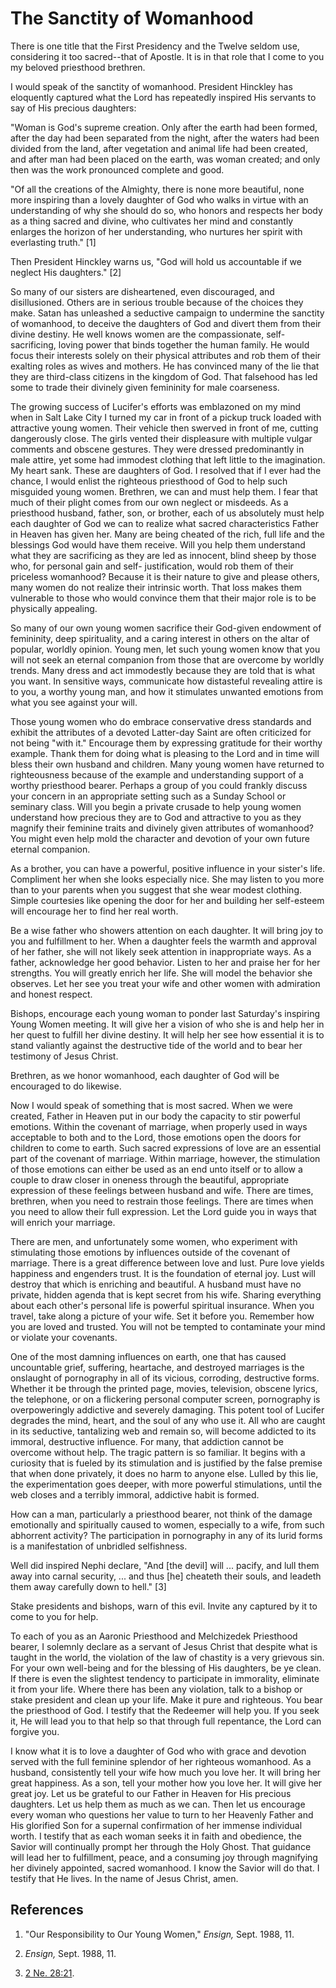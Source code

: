 # The Sanctity of Womanhood

There is one title that the First Presidency and the Twelve seldom use,
considering it too sacred--that of Apostle. It is in that role that I come to
you my beloved priesthood brethren.

I would speak of the sanctity of womanhood. President Hinckley has eloquently
captured what the Lord has repeatedly inspired His servants to say of His
precious daughters:

"Woman is God's supreme creation. Only after the earth had been formed, after
the day had been separated from the night, after the waters had been divided
from the land, after vegetation and animal life had been created, and after
man had been placed on the earth, was woman created; and only then was the
work pronounced complete and good.

"Of all the creations of the Almighty, there is none more beautiful, none more
inspiring than a lovely daughter of God who walks in virtue with an
understanding of why she should do so, who honors and respects her body as a
thing sacred and divine, who cultivates her mind and constantly enlarges the
horizon of her understanding, who nurtures her spirit with everlasting truth."
[1]

Then President Hinckley warns us, "God will hold us accountable if we neglect
His daughters." [2]

So many of our sisters are disheartened, even discouraged, and disillusioned.
Others are in serious trouble because of the choices they make. Satan has
unleashed a seductive campaign to undermine the sanctity of womanhood, to
deceive the daughters of God and divert them from their divine destiny. He
well knows women are the compassionate, self-sacrificing, loving power that
binds together the human family. He would focus their interests solely on
their physical attributes and rob them of their exalting roles as wives and
mothers. He has convinced many of the lie that they are third-class citizens
in the kingdom of God. That falsehood has led some to trade their divinely
given femininity for male coarseness.

The growing success of Lucifer's efforts was emblazoned on my mind when in
Salt Lake City I turned my car in front of a pickup truck loaded with
attractive young women. Their vehicle then swerved in front of me, cutting
dangerously close. The girls vented their displeasure with multiple vulgar
comments and obscene gestures. They were dressed predominantly in male attire,
yet some had immodest clothing that left little to the imagination. My heart
sank. These are daughters of God. I resolved that if I ever had the chance, I
would enlist the righteous priesthood of God to help such misguided young
women. Brethren, we can and must help them. I fear that much of their plight
comes from our own neglect or misdeeds. As a priesthood husband, father, son,
or brother, each of us absolutely must help each daughter of God we can to
realize what sacred characteristics Father in Heaven has given her. Many are
being cheated of the rich, full life and the blessings God would have them
receive. Will you help them understand what they are sacrificing as they are
led as innocent, blind sheep by those who, for personal gain and self-
justification, would rob them of their priceless womanhood? Because it is
their nature to give and please others, many women do not realize their
intrinsic worth. That loss makes them vulnerable to those who would convince
them that their major role is to be physically appealing.

So many of our own young women sacrifice their God-given endowment of
femininity, deep spirituality, and a caring interest in others on the altar of
popular, worldly opinion. Young men, let such young women know that you will
not seek an eternal companion from those that are overcome by worldly trends.
Many dress and act immodestly because they are told that is what you want. In
sensitive ways, communicate how distasteful revealing attire is to you, a
worthy young man, and how it stimulates unwanted emotions from what you see
against your will.

Those young women who do embrace conservative dress standards and exhibit the
attributes of a devoted Latter-day Saint are often criticized for not being
"with it." Encourage them by expressing gratitude for their worthy example.
Thank them for doing what is pleasing to the Lord and in time will bless their
own husband and children. Many young women have returned to righteousness
because of the example and understanding support of a worthy priesthood
bearer. Perhaps a group of you could frankly discuss your concern in an
appropriate setting such as a Sunday School or seminary class. Will you begin
a private crusade to help young women understand how precious they are to God
and attractive to you as they magnify their feminine traits and divinely given
attributes of womanhood? You might even help mold the character and devotion
of your own future eternal companion.

As a brother, you can have a powerful, positive influence in your sister's
life. Compliment her when she looks especially nice. She may listen to you
more than to your parents when you suggest that she wear modest clothing.
Simple courtesies like opening the door for her and building her self-esteem
will encourage her to find her real worth.

Be a wise father who showers attention on each daughter. It will bring joy to
you and fulfillment to her. When a daughter feels the warmth and approval of
her father, she will not likely seek attention in inappropriate ways. As a
father, acknowledge her good behavior. Listen to her and praise her for her
strengths. You will greatly enrich her life. She will model the behavior she
observes. Let her see you treat your wife and other women with admiration and
honest respect.

Bishops, encourage each young woman to ponder last Saturday's inspiring Young
Women meeting. It will give her a vision of who she is and help her in her
quest to fulfill her divine destiny. It will help her see how essential it is
to stand valiantly against the destructive tide of the world and to bear her
testimony of Jesus Christ.

Brethren, as we honor womanhood, each daughter of God will be encouraged to do
likewise.

Now I would speak of something that is most sacred. When we were created,
Father in Heaven put in our body the capacity to stir powerful emotions.
Within the covenant of marriage, when properly used in ways acceptable to both
and to the Lord, those emotions open the doors for children to come to earth.
Such sacred expressions of love are an essential part of the covenant of
marriage. Within marriage, however, the stimulation of those emotions can
either be used as an end unto itself or to allow a couple to draw closer in
oneness through the beautiful, appropriate expression of these feelings
between husband and wife. There are times, brethren, when you need to restrain
those feelings. There are times when you need to allow their full expression.
Let the Lord guide you in ways that will enrich your marriage.

There are men, and unfortunately some women, who experiment with stimulating
those emotions by influences outside of the covenant of marriage. There is a
great difference between love and lust. Pure love yields happiness and
engenders trust. It is the foundation of eternal joy. Lust will destroy that
which is enriching and beautiful. A husband must have no private, hidden
agenda that is kept secret from his wife. Sharing everything about each
other's personal life is powerful spiritual insurance. When you travel, take
along a picture of your wife. Set it before you. Remember how you are loved
and trusted. You will not be tempted to contaminate your mind or violate your
covenants.

One of the most damning influences on earth, one that has caused uncountable
grief, suffering, heartache, and destroyed marriages is the onslaught of
pornography in all of its vicious, corroding, destructive forms. Whether it be
through the printed page, movies, television, obscene lyrics, the telephone,
or on a flickering personal computer screen, pornography is overpoweringly
addictive and severely damaging. This potent tool of Lucifer degrades the
mind, heart, and the soul of any who use it. All who are caught in its
seductive, tantalizing web and remain so, will become addicted to its immoral,
destructive influence. For many, that addiction cannot be overcome without
help. The tragic pattern is so familiar. It begins with a curiosity that is
fueled by its stimulation and is justified by the false premise that when done
privately, it does no harm to anyone else. Lulled by this lie, the
experimentation goes deeper, with more powerful stimulations, until the web
closes and a terribly immoral, addictive habit is formed.

How can a man, particularly a priesthood bearer, not think of the damage
emotionally and spiritually caused to women, especially to a wife, from such
abhorrent activity? The participation in pornography in any of its lurid forms
is a manifestation of unbridled selfishness.

Well did inspired Nephi declare, "And [the devil] will ... pacify, and lull them
away into carnal security, ... and thus [he] cheateth their souls, and leadeth
them away carefully down to hell." [3]

Stake presidents and bishops, warn of this evil. Invite any captured by it to
come to you for help.

To each of you as an Aaronic Priesthood and Melchizedek Priesthood bearer, I
solemnly declare as a servant of Jesus Christ that despite what is taught in
the world, the violation of the law of chastity is a very grievous sin. For
your own well-being and for the blessing of His daughters, be ye clean. If
there is even the slightest tendency to participate in immorality, eliminate
it from your life. Where there has been any violation, talk to a bishop or
stake president and clean up your life. Make it pure and righteous. You bear
the priesthood of God. I testify that the Redeemer will help you. If you seek
it, He will lead you to that help so that through full repentance, the Lord
can forgive you.

I know what it is to love a daughter of God who with grace and devotion served
with the full feminine splendor of her righteous womanhood. As a husband,
consistently tell your wife how much you love her. It will bring her great
happiness. As a son, tell your mother how you love her. It will give her great
joy. Let us be grateful to our Father in Heaven for His precious daughters.
Let us help them as much as we can. Then let us encourage every woman who
questions her value to turn to her Heavenly Father and His glorified Son for a
supernal confirmation of her immense individual worth. I testify that as each
woman seeks it in faith and obedience, the Savior will continually prompt her
through the Holy Ghost. That guidance will lead her to fulfillment, peace, and
a consuming joy through magnifying her divinely appointed, sacred womanhood. I
know the Savior will do that. I testify that He lives. In the name of Jesus
Christ, amen.

## References

  1.  "Our Responsibility to Our Young Women," _Ensign,_ Sept. 1988, 11.

  2.   _Ensign,_ Sept. 1988, 11.

  3.   [2 Ne. 28:21](https://www.lds.org/scriptures/bofm/2-ne/28.21?lang=eng#20).

